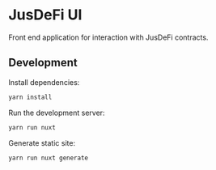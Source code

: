 # JusDeFi UI

Front end application for interaction with JusDeFi contracts.

## Development

Install dependencies:

```bash
yarn install
```

Run the development server:

```bash
yarn run nuxt
```

Generate static site:

```bash
yarn run nuxt generate
```
